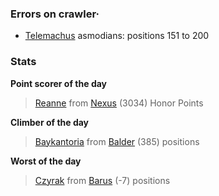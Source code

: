 ### Errors on crawler·
- [Telemachus](/#/ranking/Telemachus) asmodians: positions 151 to 200


### Stats

**Point scorer of the day**
>[Reanne](/#/character/Nexus/55568) from [Nexus](/#/ranking/Nexus)  (3034) Honor Points


**Climber of the day**
>[Baykantoria](/#/character/Balder/980807) from [Balder](/#/ranking/Balder)  (385) positions


**Worst of the day**
>[Czyrak](/#/character/Barus/360587) from [Barus](/#/ranking/Barus)  (-7) positions


